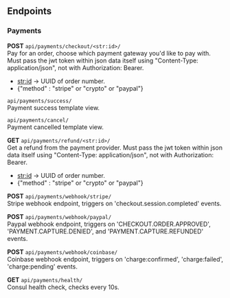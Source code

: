 ## Endpoints 

### **Payments**

**POST** `api/payments/checkout/<str:id>/`   
Pay for an order, choose which payment gateway you'd like to pay with.
Must pass the jwt token within json data itself using "Content-Type: application/json", not with Authorization: Bearer.
- <str:id> -> UUID of order number.
- {"method" : "stripe" or "crypto" or "paypal"}

`api/payments/success/`   
Payment success template view.

`api/payments/cancel/`   
Payment cancelled template view.

**GET** `api/payments/refund/<str:id>/`   
Get a refund from the payment provider.
Must pass the jwt token within json data itself using "Content-Type: application/json", not with Authorization: Bearer.
- <str:id> -> UUID of order number.
- {"method" : "stripe" or "crypto" or "paypal"}

**POST** `api/payments/webhook/stripe/`   
Stripe webhook endpoint, triggers on 'checkout.session.completed' events.

**POST** `api/payments/webhook/paypal/`   
Paypal webhook endpoint, triggers on 'CHECKOUT.ORDER.APPROVED', 'PAYMENT.CAPTURE.DENIED', and 'PAYMENT.CAPTURE.REFUNDED' events.

**POST** `api/payments/webhook/coinbase/`   
Coinbase webhook endpoint, triggers on 'charge:confirmed', 'charge:failed', 'charge:pending' events.

**GET** `api/payments/health/`   
Consul health check, checks every 10s.

